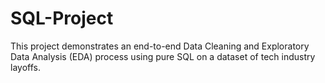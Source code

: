 # SQL-Project
This project demonstrates an end-to-end Data Cleaning and Exploratory Data Analysis (EDA) process using pure SQL on a dataset of tech industry layoffs.
